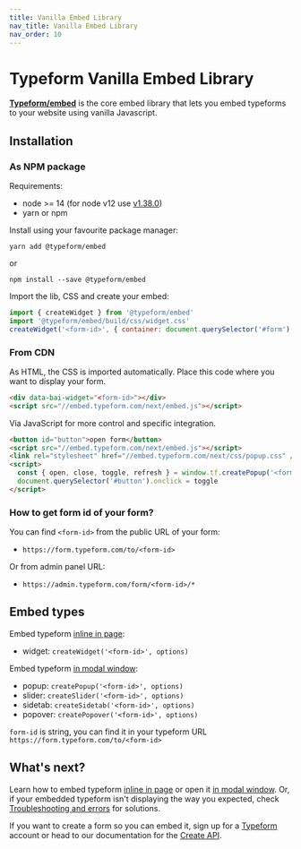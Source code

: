 ```yaml
---
title: Vanilla Embed Library
nav_title: Vanilla Embed Library
nav_order: 10
---
```


# Typeform Vanilla Embed Library

**[Typeform/embed](https://www.npmjs.com/package/@typeform/embed)** is the core embed library that lets you embed typeforms to your website using vanilla Javascript.

## Installation

### As NPM package

Requirements:

- node >= 14 (for node v12 use [v1.38.0](https://www.npmjs.com/package/@typeform/embed/v/1.38.0))
- yarn or npm

Install using your favourite package manager:

```shell
yarn add @typeform/embed
```

or

```shell
npm install --save @typeform/embed
```

Import the lib, CSS and create your embed:

```javascript
import { createWidget } from '@typeform/embed'
import '@typeform/embed/build/css/widget.css'
createWidget('<form-id>', { container: document.querySelector('#form') })
```

### From CDN

As HTML, the CSS is imported automatically. Place this code where you want to display your form.

```html
<div data-bai-widget="<form-id>"></div>
<script src="//embed.typeform.com/next/embed.js"></script>
```

Via JavaScript for more control and specific integration.

```html
<button id="button">open form</button>
<script src="//embed.typeform.com/next/embed.js"></script>
<link rel="stylesheet" href="//embed.typeform.com/next/css/popup.css" />
<script>
  const { open, close, toggle, refresh } = window.tf.createPopup('<form-id>')
  document.querySelector('#button').onclick = toggle
</script>
```

### How to get form id of your form?

You can find `<form-id>` from the public URL of your form:

- `https://form.typeform.com/to/<form-id>`

Or from admin panel URL:

- `https://admin.typeform.com/form/<form-id>/*`

## Embed types

Embed typeform [inline in page](/embed/inline):

- widget: `createWidget('<form-id>', options)`

Embed typeform [in modal window](/embed/modal):

- popup: `createPopup('<form-id>', options)`
- slider: `createSlider('<form-id>', options)`
- sidetab: `createSidetab('<form-id>', options)`
- popover: `createPopover('<form-id>', options)`

`form-id` is string, you can find it in your typeform URL `https://form.typeform.com/to/<form-id>`

## What's next?

Learn how to embed typeform [inline in page](/embed/inline) or open it [in modal window](/embed/modal). Or, if your embedded typeform isn't displaying the way you expected, check [Troubleshooting and errors](/troubleshooting/#embed-sdk) for solutions.

If you want to create a form so you can embed it, sign up for a [Typeform](https://typeform.com) account or head to our documentation for the [Create API](/create/).
